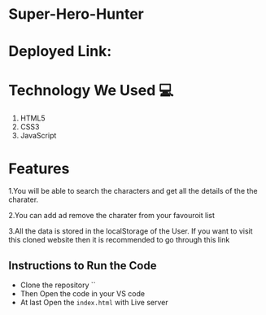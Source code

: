 # Super-Hero-Hunter


# Deployed Link:



# Technology We Used :computer: 
1. HTML5
2. CSS3
3. JavaScript

# Features
1.You will be able to search the characters and get all the details of the the charater.

2.You can add ad remove the charater from your favouroit list 

3.All the data is stored in the localStorage of the User.
If you want to visit this cloned website then it is recommended to go through this link 

## Instructions to Run the Code 

- Clone the repository ``
- Then Open the code in your VS code
- At last Open the `index.html` with Live server

 
